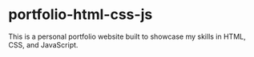 # portfolio-html-css-js
This is a personal portfolio website built to showcase my skills in HTML, CSS, and JavaScript.
